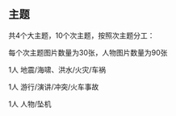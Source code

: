 ## 主题
共4个大主题，10个次主题，按照次主题分工：

每个次主题图片数量为30张，人物图片数量为90张

1人 地震/海啸、洪水/火灾/车祸

1人 游行/演讲/冲突/火车事故

1人 人物/坠机